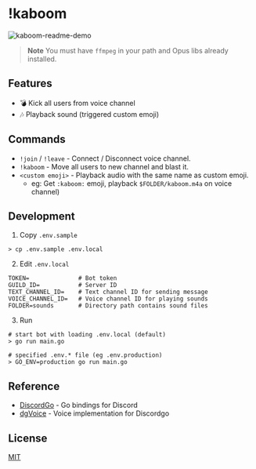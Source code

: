 # !kaboom

![kaboom-readme-demo](https://user-images.githubusercontent.com/49052459/217262029-7415416a-7b40-42f0-8d09-97b20c4f6213.gif)

> **Note** You must have `ffmpeg` in your path and Opus libs already installed.

## Features

- 💣 Kick all users from voice channel
- 🎶 Playback sound (triggered custom emoji)

## Commands

- `!join` / `!leave` - Connect / Disconnect voice channel.
- `!kaboom` - Move all users to new channel and blast it.
- `<custom emoji>` - Playback audio with the same name as custom emoji.
  - eg: Get `:kaboom:` emoji, playback `$FOLDER/kaboom.m4a` on voice channel)

## Development

1. Copy `.env.sample`

```shell
> cp .env.sample .env.local
```

2. Edit `.env.local`

```shell
TOKEN=              # Bot token
GUILD_ID=           # Server ID
TEXT_CHANNEL_ID=    # Text channel ID for sending message
VOICE_CHANNEL_ID=   # Voice channel ID for playing sounds
FOLDER=sounds       # Directory path contains sound files
```

3. Run

```shell
# start bot with loading .env.local (default)
> go run main.go

# specified .env.* file (eg .env.production)
> GO_ENV=production go run main.go
```

## Reference

- [DiscordGo](https://github.com/bwmarrin/discordgo) - Go bindings for Discord
- [dgVoice](https://github.com/bwmarrin/dgvoice) - Voice implementation for
  Discordgo

## License

[MIT](./LICENSE)
